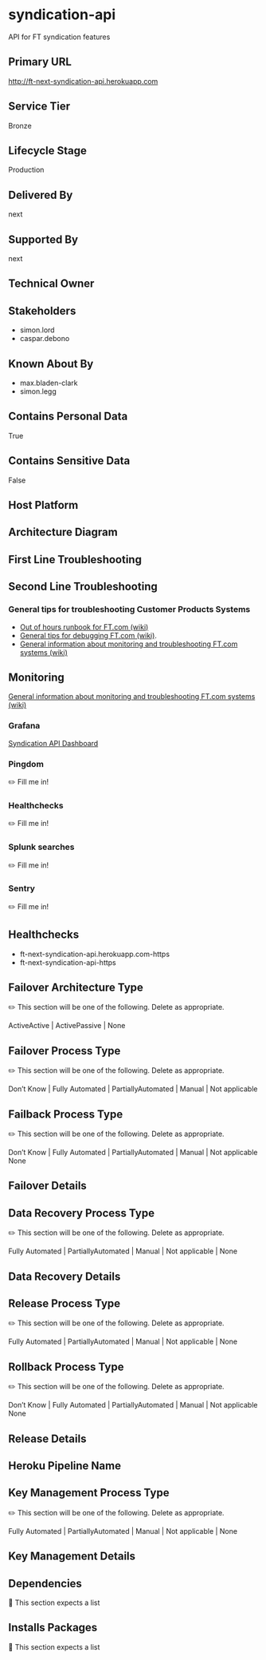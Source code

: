 # syndication-api

API for FT syndication features

## Primary URL

http://ft-next-syndication-api.herokuapp.com


## Service Tier

Bronze


## Lifecycle Stage

Production


## Delivered By

next


## Supported By

next


## Technical Owner

## Stakeholders

- simon.lord
- caspar.debono

## Known About By

- max.bladen-clark
- simon.legg


## Contains Personal Data

True

## Contains Sensitive Data

False

## Host Platform

## Architecture Diagram

## First Line Troubleshooting

## Second Line Troubleshooting

### General tips for troubleshooting Customer Products Systems

- [Out of hours runbook for FT.com (wiki)](https://customer-products.in.ft.com/wiki/Out-of-hours-Runbook)
- [General tips for debugging FT.com (wiki)](https://customer-products.in.ft.com/wiki/Debugging-Tips).
- [General information about monitoring and troubleshooting FT.com systems (wiki)](https://customer-products.in.ft.com/wiki/Monitoring-and-Troubleshooting-systems)


## Monitoring

[General information about monitoring and troubleshooting FT.com systems (wiki)](https://customer-products.in.ft.com/wiki/Monitoring-and-Troubleshooting-systems)


### Grafana
[Syndication API Dashboard](http://grafana.ft.com/d/P1fH18Kiz/ft-com-heroku-apps?orgId=1&var-app=syndication-api)

### Pingdom
✏️ Fill me in!

### Healthchecks
✏️ Fill me in!

### Splunk searches
✏️ Fill me in!

### Sentry
✏️ Fill me in!

## Healthchecks

- ft-next-syndication-api.herokuapp.com-https
- ft-next-syndication-api-https


## Failover Architecture Type

✏️ This section will be one of the following. Delete as appropriate.

ActiveActive | ActivePassive | None

## Failover Process Type

✏️ This section will be one of the following. Delete as appropriate.

Don’t Know | Fully Automated | PartiallyAutomated | Manual | Not applicable

## Failback Process Type

✏️ This section will be one of the following. Delete as appropriate.

Don’t Know | Fully Automated | PartiallyAutomated | Manual | Not applicable
None

## Failover Details

## Data Recovery Process Type

✏️ This section will be one of the following. Delete as appropriate.

Fully Automated | PartiallyAutomated | Manual | Not applicable | None

## Data Recovery Details

## Release Process Type

✏️ This section will be one of the following. Delete as appropriate.

Fully Automated | PartiallyAutomated | Manual | Not applicable | None

## Rollback Process Type

✏️ This section will be one of the following. Delete as appropriate.

Don’t Know | Fully Automated | PartiallyAutomated | Manual | Not applicable
None

## Release Details

## Heroku Pipeline Name

## Key Management Process Type

✏️ This section will be one of the following. Delete as appropriate.

Fully Automated | PartiallyAutomated | Manual | Not applicable | None

## Key Management Details

## Dependencies

👋 This section expects a list

## Installs Packages

👋 This section expects a list

